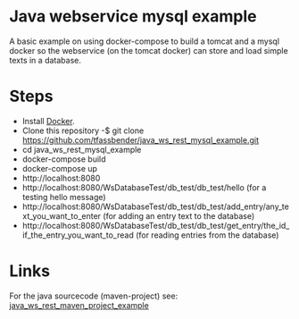 # Java webservice mysql example
A basic example on using docker-compose to build a tomcat and a mysql docker so the webservice (on the tomcat docker) can store and load simple texts in a database.

# Steps
* Install [Docker](https://docs.docker.com/install/).
* Clone this repository -$ git clone https://github.com/tfassbender/java_ws_rest_mysql_example.git
* cd java_ws_rest_mysql_example
* docker-compose build
* docker-compose up
* http://localhost:8080
* http://localhost:8080/WsDatabaseTest/db_test/db_test/hello (for a testing hello message)
* http://localhost:8080/WsDatabaseTest/db_test/db_test/add_entry/any_text_you_want_to_enter (for adding an entry text to the database)
* http://localhost:8080/WsDatabaseTest/db_test/db_test/get_entry/the_id_if_the_entry_you_want_to_read (for reading entries from the database)

# Links
For the java sourcecode (maven-project) see: [java_ws_rest_maven_project_example](https://github.com/tfassbender/java_ws_rest_mysql_maven_project_example)
